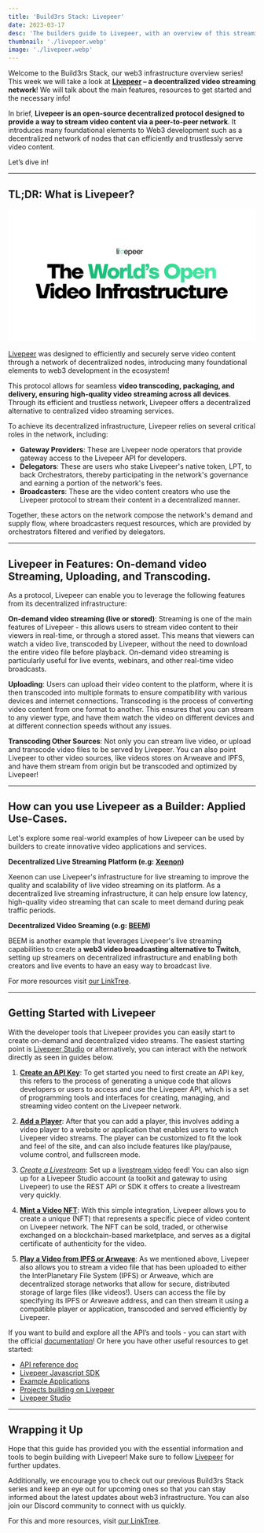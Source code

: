 ```yaml
---
title: 'Build3rs Stack: Livepeer'
date: 2023-03-17
desc: 'The builders guide to Livepeer, with an overview of this streaming and transcoding protocol, its applied use-cases, and why it’s important to understand what you can build with it as a web3 developer.'
thumbnail: './livepeer.webp'
image: './livepeer.webp'
---
```


Welcome to the Build3rs Stack, our web3 infrastructure overview series! This week we will take a look at **[Livepeer](https://livepeer.org/) – a decentralized video streaming network**! We will talk about the main features, resources to get started and the necessary info!

In brief, **Livepeer is an open-source decentralized protocol designed to provide a way to stream video content via a peer-to-peer network**. It introduces many foundational elements to Web3 development such as a decentralized network of nodes that can efficiently and trustlessly serve video content.

Let’s dive in!

---

## TL;DR: What is Livepeer?

![](./OG.webp)

[Livepeer](https://livepeer.org/) was designed to efficiently and securely serve video content through a network of decentralized nodes, introducing many foundational elements to web3 development in the ecosystem!

This protocol allows for seamless **video transcoding, packaging, and delivery, ensuring high-quality video streaming across all devices**. Through its efficient and trustless network, Livepeer offers a decentralized alternative to centralized video streaming services.

To achieve its decentralized infrastructure, Livepeer relies on several critical roles in the network, including:

- **Gateway Providers**: These are Livepeer node operators that provide gateway access to the Livepeer API for developers.
- **Delegators**: These are users who stake Livepeer's native token, LPT, to back Orchestrators, thereby participating in the network's governance and earning a portion of the network's fees.
- **Broadcasters**: These are the video content creators who use the Livepeer protocol to stream their content in a decentralized manner.

Together, these actors on the network compose the network's demand and supply flow, where broadcasters request resources, which are provided by orchestrators filtered and verified by delegators.

---

## Livepeer in Features: On-demand video Streaming, Uploading, and Transcoding.

As a protocol, Livepeer can enable you to leverage the following features from its decentralized infrastructure:

**On-demand video streaming (live or stored)**: Streaming is one of the main features of Livepeer - this allows users to stream video content to their viewers in real-time, or through a stored asset. This means that viewers can watch a video live, transcoded by Livepeer, without the need to download the entire video file before playback. On-demand video streaming is particularly useful for live events, webinars, and other real-time video broadcasts.

**Uploading**: Users can upload their video content to the platform, where it is then transcoded into multiple formats to ensure compatibility with various devices and internet connections. Transcoding is the process of converting video content from one format to another. This ensures that you can stream to any viewer type, and have them watch the video on different devices and at different connection speeds without any issues.

**Transcoding Other Sources**: Not only you can stream live video, or upload and transcode video files to be served by Livepeer. You can also point Livepeer to other video sources, like videos stores on Arweave and IPFS, and have them stream from origin but be transcoded and optimized by Livepeer!

---

## How can you use Livepeer as a Builder: Applied Use-Cases.

Let's explore some real-world examples of how Livepeer can be used by builders to create innovative video applications and services.

**Decentralized Live Streaming Platform (e.g: [Xeenon](https://xeenon.xyz/))**

Xeenon can use Livepeer's infrastructure for live streaming to improve the quality and scalability of live video streaming on its platform. As a decentralized live streaming infrastructure, it can help ensure low latency, high-quality video streaming that can scale to meet demand during peak traffic periods.

**Decentralized Video Sreaming (e.g: [BEEM](https://www.beem.xyz/))**

BEEM is another example that leverages Livepeer's live streaming capabilities to create a **web3 video broadcasting alternative to Twitch**, setting up streamers on decentralized infrastructure and enabling both creators and live events to have an easy way to broadcast live.

For more resources visit [our LinkTree](https://linktr.ee/fleek).

---

## Getting Started with Livepeer

With the developer tools that Livepeer provides you can easily start to create on-demand and decentralized video streams. The easiest starting point is [Livepeer Studio](https://livepeer.studio/) or alternatively, you can interact with the network directly as seen in guides below.

1. [**Create an API Key**](https://docs.livepeer.org/guides/developing/quickstart): To get started you need to first create an API key, this refers to the process of generating a unique code that allows developers or users to access and use the Livepeer API, which is a set of programming tools and interfaces for creating, managing, and streaming video content on the Livepeer network.

2. [**Add a Player**](https://docs.livepeer.org/guides/developing/player): After that you can add a player, this involves adding a video player to a website or application that enables users to watch Livepeer video streams. The player can be customized to fit the look and feel of the site, and can also include features like play/pause, volume control, and fullscreen mode.

3. [_Create a Livestream_](https://livepeer.studio/): Set up a [livestream video](https://docs.livepeer.org/guides/developing/create-a-livestream) feed! You can also sign up for a Livepeer Studio account (a toolkit and gateway to using Livepeer) to use the REST API or SDK it offers to create a livestream very quickly.

4. [**Mint a Video NFT**](https://docs.livepeer.org/guides/developing/mint-a-video-nft): With this simple integration, Livepeer allows you to create a unique (NFT) that represents a specific piece of video content on Livepeer network. The NFT can be sold, traded, or otherwise exchanged on a blockchain-based marketplace, and serves as a digital certificate of authenticity for the video.

5. [**Play a Video from IPFS or Arweave**](https://docs.livepeer.org/guides/developing/mint-a-video-nft): As we mentioned above, Livepeer also allows you to stream a video file that has been uploaded to either the InterPlanetary File System (IPFS) or Arweave, which are decentralized storage networks that allow for secure, distributed storage of large files (like videos!). Users can access the file by specifying its IPFS or Arweave address, and can then stream it using a compatible player or application, transcoded and served efficiently by Livepeer.

If you want to build and explore all the API’s and tools - you can start with the official [documentation](https://docs.livepeer.org/)! Or here you have other useful resources to get started:

- [API reference doc](https://docs.livepeer.org/reference/api)
- [Livepeer Javascript SDK](https://docs.livepeer.org/reference/livepeer-js)
- [Example Applications](https://docs.livepeer.org/reference/example-applications)
- [Projects building on Livepeer](https://livepeer.org/ecosystem)
- [Livepeer Studio](https://livepeer.studio/)

---

## Wrapping it Up

Hope that this guide has provided you with the essential information and tools to begin building with Livepeer! Make sure to follow [Livepeer](https://twitter.com/Livepeer) for further updates.

Additionally, we encourage you to check out our previous Build3rs Stack series and keep an eye out for upcoming ones so that you can stay informed about the latest updates about web3 infrastructure. You can also join our Discord community to connect with us quickly.

For this and more resources, visit [our LinkTree](https://linktr.ee/fleek).
